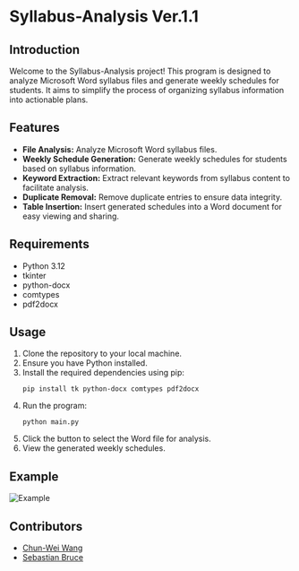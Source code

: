 # Syllabus-Analysis Ver.1.1

## Introduction

Welcome to the Syllabus-Analysis project! This program is designed to analyze Microsoft Word syllabus files and generate weekly schedules for students. It aims to simplify the process of organizing syllabus information into actionable plans.

## Features

- **File Analysis:** Analyze Microsoft Word syllabus files.
- **Weekly Schedule Generation:** Generate weekly schedules for students based on syllabus information.
- **Keyword Extraction:** Extract relevant keywords from syllabus content to facilitate analysis.
- **Duplicate Removal:** Remove duplicate entries to ensure data integrity.
- **Table Insertion:** Insert generated schedules into a Word document for easy viewing and sharing.

## Requirements

- Python 3.12
- tkinter
- python-docx
- comtypes
- pdf2docx

## Usage

1. Clone the repository to your local machine.
2. Ensure you have Python installed.
3. Install the required dependencies using pip:
    ```
    pip install tk python-docx comtypes pdf2docx
    ```
4. Run the program:
    ```
    python main.py
    ```
5. Click the button to select the Word file for analysis.
6. View the generated weekly schedules.

## Example

![Example](static/example.png)

## Contributors

- [Chun-Wei Wang](https://github.com/WilsonCruzz)
- [Sebastian Bruce](https://github.com/SebastianBruce)
